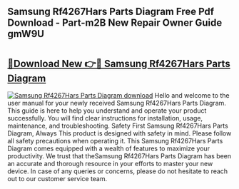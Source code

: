 ## Samsung Rf4267Hars Parts Diagram Free Pdf Download - Part-m2B New Repair Owner Guide gmW9U

# <h2><a href="http://dfj8af0.blite.top/?on=Samsung+Rf4267Hars+Parts+Diagram">🔗Download New 👉🔴 Samsung Rf4267Hars Parts Diagram</a></h2>

[![Samsung Rf4267Hars Parts Diagram download](https://i.imgur.com/lujVjoI.png)](http://dfj8af0.blite.top/?on=Samsung+Rf4267Hars+Parts+Diagram)
Hello and welcome to the user manual for your newly received Samsung Rf4267Hars Parts Diagram. This guide is here to help you understand and operate your product successfully. You will find clear instructions for installation, usage, maintenance, and troubleshooting. Safety First Samsung Rf4267Hars Parts Diagram, Always This product is designed with safety in mind. Please follow all safety precautions when operating it. This Samsung Rf4267Hars Parts Diagram comes equipped with a wealth of features to maximize your productivity. We trust that theSamsung Rf4267Hars Parts Diagram has been an accurate and thorough resource in your efforts to master your new device. In case of any queries or concerns, please do not hesitate to reach out to our customer service team.
